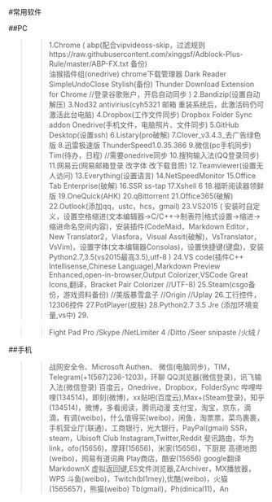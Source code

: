 #常用软件

##PC
>>1.Chrome
(
    abp(配合vipvideoss-skip，过滤规则https://raw.githubusercontent.com/xinggsf/Adblock-Plus-Rule/master/ABP-FX.txt 备份)  
    油猴插件组(onedrive)
    chrome下载管理器
    Dark Reader
    SimpleUndoClose
    Stylish(备份)
    Thunder Download Extension for Chrome
    //登录谷歌账户，开启自动同步
)
>>2.Bandizip(设置自动解压)
>>3.Nod32 antivirius(cyh5321 邮箱 重装系统后，此激活码仍可激活此台电脑)
>>4.Dropbox(工作文件同步) Dropbox Folder Sync addon Onedrive(手机文件，电脑照片、文件同步)
>>5.GitHub Desktop(设置ssh)
>>6.Listary(pro破解)
>>7.Clover_v3.4.3_去广告绿色版
>>8.迅雷极速版 ThunderSpeed1.0.35.366
>>9.微信(pc手机同步) Tim(待办，日程) //需要onedrive同步
>>10.搜狗输入法(QQ登录同步)
>>11.网易云(网易邮箱登录 改字体 改下载音质)
>>12.Teamviewer(设置无人访问)
>>13.Everything(设置语言)
>>14.NetSpeedMonitor
>>15.Office Tab Enterprise(破解)
>>16.SSR ss-tap
>>17.Xshell 6
>>18.福昕阅读器领鲜版
>>19.OneQuick(AHK)
>>20.qBittorrent
>>21.Office365(破解)
>>22.Outlook(添加qq，ustc，hcs，gmail)
>>23.VS2015
(
    安装时自定义，设置空格缩进(文本编辑器->C/C++->制表符|格式设置->缩进->缩进命名空间内容)，安装插件(CodeMaid，Markdown Editor，New Translator2，Viasfora，Visual Assit(破解)，VsTranslator，VsVim)，设置字体(文本编辑器Consolas)，设置快捷键(键盘)，安装Python2.7,3.5(vs2015最高3.5),utf-8
)
>>24.VS code(插件C++ Intellisense,Chinese Language),Markdown Preview Enhanced,open-in-browser,Output Colorizer,VSCode Great Icons,翻译，Bracket Pair Colorizer  //UTF-8)
>>25.Steam(csgo备份，游戏资料备份) //美版暴雪盒子 //Origin //Uplay
>>26.工行控件，12306控件
>>27.PotPlayer(皮肤)
>>28.Python2.7 3.5 Jre (添加环境变量,vs中)
>>29.






>>Fight Pad Pro /Skype /NetLimiter 4 /Ditto /Seer
>>snipaste /火绒 /

##手机
>>战网安全令、Microsoft Authen、
>>微信(电脑同步)，TIM，Telegram(+1(567)236-1203)，环聊
>>QQ浏览器(微信登录)，讯飞输入法(微信登录)
>>百度云，Onedrive，Dropbox，FolderSync
>>哔哩哔哩(134514)，即刻(微博)，xx贴吧(百度云),Max+(Steam登录)，知乎(134514)，微博，多看阅读，腾讯动漫
>>支付宝，淘宝，京东，滴滴，有调(weibo)，什么值得买(weibo)，闲鱼，淘票票，菜鸟裹裹，手机营业厅(联通)，工商银行，光大银行，PayPal(gmail)
>>SSR，steam，Ubisoft Club
>>Instagram,Twitter,Reddit
>>斐讯路由，华为link，ofo(15656)，摩拜(15656)，米家(15656)，下厨房
>>高德地图(weibo)，网易有道词典
>>Play商店，酷安(15656)
>>google翻译
>>MarkdownX
>>虚拟返回键,ES文件浏览器,ZArchiver，MX播放器，WPS
>>斗鱼(weibo)，Twitch(bl1mey),优酷(weibo)，火猫(1565657)，熊猫(weibo)
>>Tb(gmail)，Ph(dinical11)，An